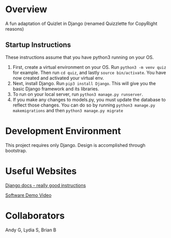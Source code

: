 # Overview
A fun adaptation of Quizlet in Django (renamed Quizzlette for CopyRight reasons)

## Startup Instructions
These instructions assume that you have python3 running on your OS.
1. First, create a virtual environment on your OS. Run `python3 -m venv quiz` for example. Then run `cd quiz`, and lastly `source bin/activate`. You have now created and activated your virtual env.
2. Next, install Django. Run `pip3 install Django`. This will give you the basic Django framework and its libraries.
3. To run on your local server, run `python3 manage.py runserver`.
4. If you make any changes to models.py, you must update the database to reflect those changes. You can do so by running `python3 manage.py makemigrations` and then `python3 manage.py migrate`

# Development Environment

This project requires only Django. Design is accomplished through bootstrap.

# Useful Websites
[Django docs - really good instructions](https://docs.djangoproject.com/en/4.0/)

[Software Demo Video](https://youtu.be/eUSIpMLIALg)

# Collaborators

Andy G, Lydia S, Brian B

